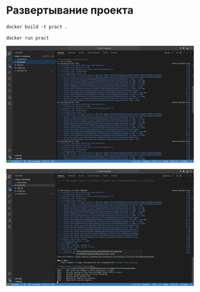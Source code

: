 # Развертывание проекта

```
docker build -t pract .
```

```
docker run pract
```

![](screenshots/build.png)

![](screenshots/run.png)
